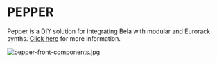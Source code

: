 # PEPPER

Pepper is a DIY solution for integrating Bela with modular and Eurorack synths. [Click here](https://github.com/BelaPlatform/bela-pepper/wiki) for more information.

![pepper-front-components.jpg](https://github.com/BelaPlatform/bela-pepper/wiki/Images/rev2/side_left_export.png)

